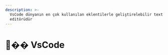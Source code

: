 ```yaml
---
description: >-
  VsCode dünyanın en çok kullanılan eklentilerle geliştirelebilir text
  editörüdür
---
```


# 👨‍�� VsCode

